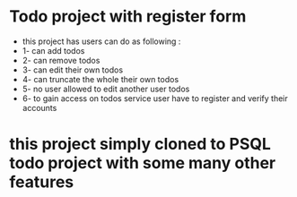 # Todo project with register form 
* this project has users can do as following : 
* 1- can add todos 
* 2- can remove todos 
* 3- can edit their own todos 
* 4- can truncate the whole their own todos 
* 5- no user allowed to edit another user todos 
* 6- to gain access on todos service user have to register and verify their accounts 

# this project simply cloned to PSQL todo project with some many other features 
